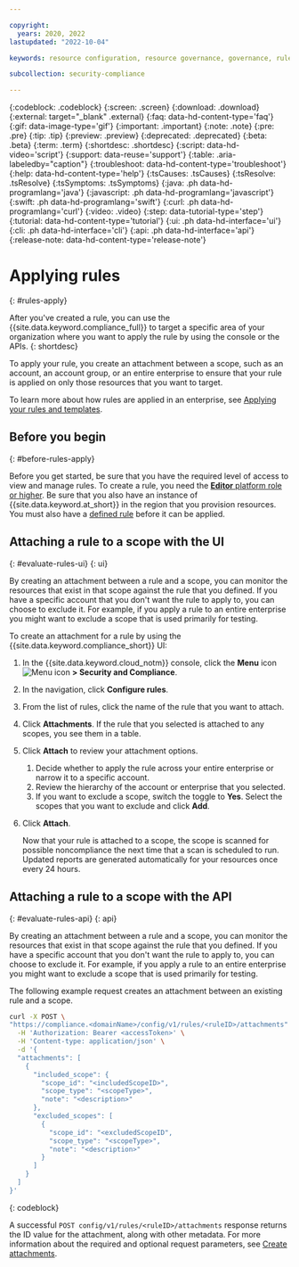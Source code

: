```yaml
---

copyright:
  years: 2020, 2022
lastupdated: "2022-10-04"

keywords: resource configuration, resource governance, governance, rule, config rule, properties, conditions, enforcement actions, evaluation results

subcollection: security-compliance

---
```


{:codeblock: .codeblock}
{:screen: .screen}
{:download: .download}
{:external: target="_blank" .external}
{:faq: data-hd-content-type='faq'}
{:gif: data-image-type='gif'}
{:important: .important}
{:note: .note}
{:pre: .pre}
{:tip: .tip}
{:preview: .preview}
{:deprecated: .deprecated}
{:beta: .beta}
{:term: .term}
{:shortdesc: .shortdesc}
{:script: data-hd-video='script'}
{:support: data-reuse='support'}
{:table: .aria-labeledby="caption"}
{:troubleshoot: data-hd-content-type='troubleshoot'}
{:help: data-hd-content-type='help'}
{:tsCauses: .tsCauses}
{:tsResolve: .tsResolve}
{:tsSymptoms: .tsSymptoms}
{:java: .ph data-hd-programlang='java'}
{:javascript: .ph data-hd-programlang='javascript'}
{:swift: .ph data-hd-programlang='swift'}
{:curl: .ph data-hd-programlang='curl'}
{:video: .video}
{:step: data-tutorial-type='step'}
{:tutorial: data-hd-content-type='tutorial'}
{:ui: .ph data-hd-interface='ui'}
{:cli: .ph data-hd-interface='cli'}
{:api: .ph data-hd-interface='api'}
{:release-note: data-hd-content-type='release-note'}


# Applying rules
{: #rules-apply}

After you've created a rule, you can use the {{site.data.keyword.compliance_full}} to target a specific area of your organization where you want to apply the rule by using the console or the APIs.
{: shortdesc}

To apply your rule, you create an attachment between a scope, such as an account, an account group, or an entire enterprise to ensure that your rule is applied on only those resources that you want to target.

To learn more about how rules are applied in an enterprise, see [Applying your rules and templates](/docs/security-compliance?topic=security-compliance-what-is-governance#hierarchy).

## Before you begin
{: #before-rules-apply}

Before you get started, be sure that you have the required level of access to view and manage rules. To create a rule, you need the [**Editor** platform role or higher](/docs/security-compliance?topic=security-compliance-access-management). Be sure that you also have an instance of {{site.data.keyword.at_short}} in the region that you provision resources. You must also have a [defined rule](/docs/security-compliance?topic=security-compliance-rules-define) before it can be applied.


## Attaching a rule to a scope with the UI
{: #evaluate-rules-ui}
{: ui}

By creating an attachment between a rule and a scope, you can monitor the resources that exist in that scope against the rule that you defined. If you have a specific account that you don't want the rule to apply to, you can choose to exclude it. For example, if you apply a rule to an entire enterprise you might want to exclude a scope that is used primarily for testing.

To create an attachment for a rule by using the {{site.data.keyword.compliance_short}} UI:

1. In the {{site.data.keyword.cloud_notm}} console, click the **Menu** icon ![Menu icon](../../icons/icon_hamburger.svg) **> Security and Compliance**.
2. In the navigation, click **Configure rules**.
3. From the list of rules, click the name of the rule that you want to attach.
4. Click **Attachments**. If the rule that you selected is attached to any scopes, you see them in a table.
5. Click **Attach** to review your attachment options.
   1. Decide whether to apply the rule across your entire enterprise or narrow it to a specific account.
   2. Review the hierarchy of the account or enterprise that you selected.
   3. If you want to exclude a scope, switch the toggle to **Yes**. Select the scopes that you want to exclude and click **Add**.
6. Click **Attach**.

   Now that your rule is attached to a scope, the scope is scanned for possible noncompliance the next time that a scan is scheduled to run. Updated reports are generated automatically for your resources once every 24 hours.

## Attaching a rule to a scope with the API
{: #evaluate-rules-api}
{: api}

By creating an attachment between a rule and a scope, you can monitor the resources that exist in that scope against the rule that you defined. If you have a specific account that you don't want the rule to apply to, you can choose to exclude it. For example, if you apply a rule to an entire enterprise you might want to exclude a scope that is used primarily for testing.

The following example request creates an attachment between an existing rule and a scope.

```sh
curl -X POST \
"https://compliance.<domainName>/config/v1/rules/<ruleID>/attachments" \
  -H 'Authorization: Bearer <accessToken>' \
  -H 'Content-type: application/json' \
  -d '{
  "attachments": [
    {
      "included_scope": {
        "scope_id": "<includedScopeID>",
        "scope_type": "<scopeType>",
        "note": "<description>"
      },
      "excluded_scopes": [
        {
          "scope_id": "<excludedScopeID",
          "scope_type": "<scopeType>",
          "note": "<description>"
        }
      ]
    }
  ]
}'
```
{: codeblock}

A successful `POST config/v1/rules/<ruleID>/attachments` response returns the ID value for the attachment, along with other metadata. For more information about the required and optional request parameters, see [Create attachments](/apidocs/security-compliance-config#create-attachments).

